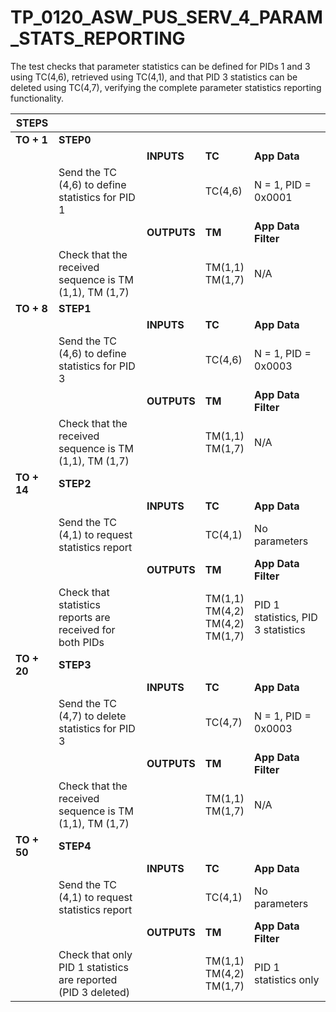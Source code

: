 
# TP_0120_ASW_PUS_SERV_4_PARAM_STATS_REPORTING

The test checks that parameter statistics can be defined for PIDs 1 and 3 using
TC(4,6), retrieved using TC(4,1), and that PID 3 statistics can be deleted using
TC(4,7), verifying the complete parameter statistics reporting functionality. 

| STEPS | | | | |
|-------|-|-|-|-|
| **TO + 1** | **STEP0** | | | |
| | | **INPUTS** | **TC** | **App Data** |
| | Send the TC (4,6) to define statistics for PID 1 | | TC(4,6) | N = 1, PID = 0x0001 |
| | | **OUTPUTS** | **TM** | **App Data Filter** |
| | Check that the received sequence is TM (1,1), TM (1,7) | | TM(1,1)<br>TM(1,7) | N/A |
| **TO + 8** | **STEP1** | | | |
| | | **INPUTS** | **TC** | **App Data** |
| | Send the TC (4,6) to define statistics for PID 3 | | TC(4,6) | N = 1, PID = 0x0003 |
| | | **OUTPUTS** | **TM** | **App Data Filter** |
| | Check that the received sequence is TM (1,1), TM (1,7) | | TM(1,1)<br>TM(1,7) | N/A |
| **TO + 14** | **STEP2** | | | |
| | | **INPUTS** | **TC** | **App Data** |
| | Send the TC (4,1) to request statistics report | | TC(4,1) | No parameters |
| | | **OUTPUTS** | **TM** | **App Data Filter** |
| | Check that statistics reports are received for both PIDs | | TM(1,1)<br>TM(4,2)<br>TM(4,2)<br>TM(1,7) | PID 1 statistics, PID 3 statistics |
| **TO + 20** | **STEP3** | | | |
| | | **INPUTS** | **TC** | **App Data** |
| | Send the TC (4,7) to delete statistics for PID 3 | | TC(4,7) | N = 1, PID = 0x0003 |
| | | **OUTPUTS** | **TM** | **App Data Filter** |
| | Check that the received sequence is TM (1,1), TM (1,7) | | TM(1,1)<br>TM(1,7) | N/A |
| **TO + 50** | **STEP4** | | | |
| | | **INPUTS** | **TC** | **App Data** |
| | Send the TC (4,1) to request statistics report | | TC(4,1) | No parameters |
| | | **OUTPUTS** | **TM** | **App Data Filter** |
| | Check that only PID 1 statistics are reported (PID 3 deleted) | | TM(1,1)<br>TM(4,2)<br>TM(1,7) | PID 1 statistics only |